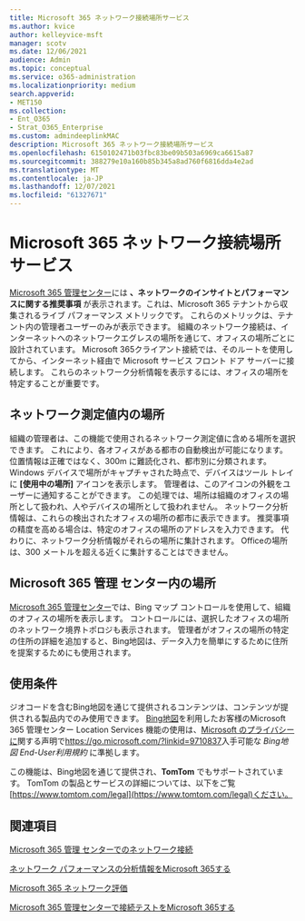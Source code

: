 ```yaml
---
title: Microsoft 365 ネットワーク接続場所サービス
ms.author: kvice
author: kelleyvice-msft
manager: scotv
ms.date: 12/06/2021
audience: Admin
ms.topic: conceptual
ms.service: o365-administration
ms.localizationpriority: medium
search.appverid:
- MET150
ms.collection:
- Ent_O365
- Strat_O365_Enterprise
ms.custom: admindeeplinkMAC
description: Microsoft 365 ネットワーク接続場所サービス
ms.openlocfilehash: 6150102471b03fbc83be09b503a6969ca6615a87
ms.sourcegitcommit: 388279e10a160b85b345a8ad760f6816dda4e2ad
ms.translationtype: MT
ms.contentlocale: ja-JP
ms.lasthandoff: 12/07/2021
ms.locfileid: "61327671"
---
```

# <a name="microsoft-365-network-connectivity-location-services"></a>Microsoft 365 ネットワーク接続場所サービス

<a href="https://go.microsoft.com/fwlink/p/?linkid=2024339" target="_blank">Microsoft 365 管理センター</a>には **、ネットワークのインサイトとパフォーマンスに関する推奨事項** が表示されます。これは、Microsoft 365 テナントから収集されるライブ パフォーマンス メトリックです。 これらのメトリックは、テナント内の管理者ユーザーのみが表示できます。 組織のネットワーク接続は、インターネットへのネットワークエグレスの場所を通じて、オフィスの場所ごとに設計されています。 Microsoft 365クライアント接続では、そのルートを使用してから、インターネット経由で Microsoft サービス フロント ドア サーバーに接続します。 これらのネットワーク分析情報を表示するには、オフィスの場所を特定することが重要です。

## <a name="location-in-network-measurements"></a>ネットワーク測定値内の場所

組織の管理者は、この機能で使用されるネットワーク測定値に含める場所を選択できます。 これにより、各オフィスがある都市の自動検出が可能になります。 位置情報は正確ではなく、300m に難読化され、都市別に分類されます。 Windows デバイスで場所がキャプチャされた時点で、デバイスはツール トレイに **[使用中の場所]** アイコンを表示します。 管理者は、このアイコンの外観をユーザーに通知することができます。 この処理では、場所は組織のオフィスの場所として扱われ、人やデバイスの場所として扱われません。 ネットワーク分析情報は、これらの検出されたオフィスの場所の都市に表示できます。 推奨事項の精度を高める場合は、特定のオフィスの場所のアドレスを入力できます。 代わりに、ネットワーク分析情報がそれらの場所に集計されます。 Officeの場所は、300 メートルを超える近くに集計することはできません。

## <a name="location-in-the-microsoft-365-admin-center"></a>Microsoft 365 管理 センター内の場所

<a href="https://go.microsoft.com/fwlink/p/?linkid=2024339" target="_blank">Microsoft 365 管理センター</a>では、Bing マップ コントロールを使用して、組織のオフィスの場所を表示します。 コントロールには、選択したオフィスの場所のネットワーク境界トポロジも表示されます。 管理者がオフィスの場所の特定の住所の詳細を追加すると、Bing地図は、データ入力を簡単にするために住所を提案するためにも使用されます。

## <a name="terms-of-use"></a>使用条件

ジオコードを含むBing地図を通じて提供されるコンテンツは、コンテンツが提供される製品内でのみ使用できます。 <a href="https://go.microsoft.com/fwlink/p/?linkid=2024339" target="_blank">Bing地図</a>を利用したお客様のMicrosoft 365 管理センター Location Services 機能の使用は、[Microsoft のプライバシーに](https://go.microsoft.com/fwlink/?LinkID=248686)関する声明で<https://go.microsoft.com/?linkid=9710837>入手可能な _Bing地図 End-User利用規約_ に準拠します。

この機能は、Bing地図を通じて提供され、**TomTom** でもサポートされています。 TomTom の製品とサービスの詳細については、以下をご覧 [https://www.tomtom.com/legal](https://www.tomtom.com/legal)ください。

## <a name="related-topics"></a>関連項目

[Microsoft 365 管理 センターでのネットワーク接続](office-365-network-mac-perf-overview.md)

[ネットワーク パフォーマンスの分析情報をMicrosoft 365する](office-365-network-mac-perf-insights.md)

[Microsoft 365 ネットワーク評価](office-365-network-mac-perf-score.md)

[Microsoft 365 管理センターで接続テストをMicrosoft 365する](office-365-network-mac-perf-onboarding-tool.md)
